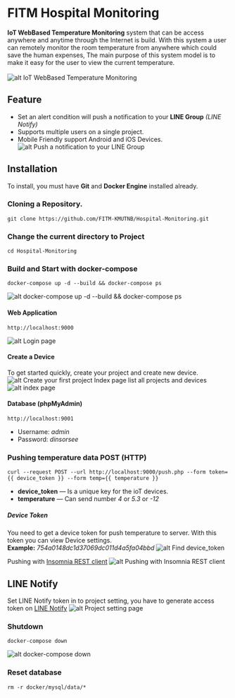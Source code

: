 # FITM Hospital Monitoring
**IoT WebBased Temperature Monitoring** system that can be access anywhere and anytime through the Internet is build. With this system a user can remotely monitor the room temperature from anywhere which could save the human expenses, The main purpose of this system model is to make it easy for the user to view the current temperature.</br></br>
![alt IoT WebBased Temperature Monitoring](https://raw.githubusercontent.com/FITM-KMUTNB/Hospital-Monitoring/readme/screenshot/mobile.jpg?token=AEtRcsr3_vNEJAhycQCcTJOfiHoQhwyMks5ca4ciwA%3D%3D)

## Feature
- Set an alert condition will push a notification to your **LINE Group** *(LINE Notify)*
- Supports multiple users on a single project.
- Mobile Friendly support Android and iOS Devices.
![alt Push a notification to your LINE Group](https://raw.githubusercontent.com/FITM-KMUTNB/Hospital-Monitoring/readme/screenshot/line-notify.png?token=AEtRclAV4_jc_j91FZPNmH0DXLOmUpDdks5ca2J1wA%3D%3D)

## Installation
To install, you must have **Git** and **Docker Engine** installed already.

### Cloning a Repository.
```
git clone https://github.com/FITM-KMUTNB/Hospital-Monitoring.git
```

### Change the current directory to Project
```
cd Hospital-Monitoring
```

### Build and Start with docker-compose
```
docker-compose up -d --build && docker-compose ps
```
![alt docker-compose up -d --build && docker-compose ps](https://raw.githubusercontent.com/FITM-KMUTNB/Hospital-Monitoring/readme/screenshot/docker-compose-up.png?token=AEtRcsKREVrDVkVBII6-doeVQ2BjKGbbks5ca2D2wA%3D%3D)

#### Web Application
```
http://localhost:9000
```
![alt Login page](https://raw.githubusercontent.com/FITM-KMUTNB/Hospital-Monitoring/readme/screenshot/login.png?token=AEtRcpKM0Mi5qYNAec18aMDIoUbLOiX9ks5ca48XwA%3D%3D)

#### Create a Device
To get started quickly, create your project and create new device.
![alt Create your first project](https://raw.githubusercontent.com/FITM-KMUTNB/Hospital-Monitoring/readme/screenshot/project-first-create.png?token=AEtRcqknOz5ibukRZKfFo3szgdZTxLYMks5ca7p2wA%3D%3D)
Index page list all projects and devices
![alt index page](https://raw.githubusercontent.com/FITM-KMUTNB/Hospital-Monitoring/readme/screenshot/index.png?token=AEtRcvO-i626gLOeMUnfEhtgcAV9GgYwks5ca48pwA%3D%3D)

#### Database (phpMyAdmin)
```
http://localhost:9001
```
- Username: *admin*
- Password: *dinsorsee*

### Pushing temperature data POST (HTTP)
```
curl --request POST --url http://localhost:9000/push.php --form token={{ device_token }} --form temp={{ temperature }}
```
- **device_token** — Is a unique key for the ioT devices.
- **temperature** — Can send number *4* or *5.3* or *-12*

##### Device Token
You need to get a device token for push temperature to server. With this token you can view Device settings.</br>
**Example:** *754a0148dc1d37069dc011d4a5fa04bbd*
![alt Find device_token](https://raw.githubusercontent.com/FITM-KMUTNB/Hospital-Monitoring/readme/screenshot/device-setting.png?token=AEtRchArIrDO8Tppn3oa5nlEQUYeiXgUks5ca6xwwA%3D%3D)

Pushing with [Insomnia REST client](https://insomnia.rest)
![alt Pushing with Insomnia REST client](https://raw.githubusercontent.com/FITM-KMUTNB/Hospital-Monitoring/readme/screenshot/push_data.png?token=AEtRcsbboJdJM-XJ3oZx9cefOK-jY9Riks5caoz0wA%3D%3D)

## LINE Notify
Set LINE Notify token in to project setting, you have to generate access token on [LINE Notify](https://notify-bot.line.me/th/)
![alt Project setting page](https://raw.githubusercontent.com/FITM-KMUTNB/Hospital-Monitoring/readme/screenshot/project-edit.png?token=AEtRcuuPSUKvJI0NrMFaowQrPVuCiFd3ks5ca7SRwA%3D%3D)

### Shutdown
```
docker-compose down
```
![alt docker-compose down](https://raw.githubusercontent.com/FITM-KMUTNB/Hospital-Monitoring/readme/screenshot/docker-compose-down.png?token=AEtRch6uIQoMwEWsCcZf32K3USV96ohCks5ca2DswA%3D%3D)

### Reset database
```
rm -r docker/mysql/data/*
```